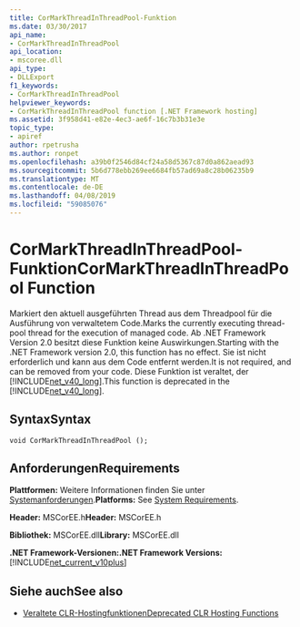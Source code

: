 ```yaml
---
title: CorMarkThreadInThreadPool-Funktion
ms.date: 03/30/2017
api_name:
- CorMarkThreadInThreadPool
api_location:
- mscoree.dll
api_type:
- DLLExport
f1_keywords:
- CorMarkThreadInThreadPool
helpviewer_keywords:
- CorMarkThreadInThreadPool function [.NET Framework hosting]
ms.assetid: 3f958d41-e82e-4ec3-ae6f-16c7b3b31e3e
topic_type:
- apiref
author: rpetrusha
ms.author: ronpet
ms.openlocfilehash: a39b0f2546d84cf24a58d5367c87d0a862aead93
ms.sourcegitcommit: 5b6d778ebb269ee6684fb57ad69a8c28b06235b9
ms.translationtype: MT
ms.contentlocale: de-DE
ms.lasthandoff: 04/08/2019
ms.locfileid: "59085076"
---
```

# <a name="cormarkthreadinthreadpool-function"></a><span data-ttu-id="b4ab7-102">CorMarkThreadInThreadPool-Funktion</span><span class="sxs-lookup"><span data-stu-id="b4ab7-102">CorMarkThreadInThreadPool Function</span></span>
<span data-ttu-id="b4ab7-103">Markiert den aktuell ausgeführten Thread aus dem Threadpool für die Ausführung von verwaltetem Code.</span><span class="sxs-lookup"><span data-stu-id="b4ab7-103">Marks the currently executing thread-pool thread for the execution of managed code.</span></span> <span data-ttu-id="b4ab7-104">Ab .NET Framework Version 2.0 besitzt diese Funktion keine Auswirkungen.</span><span class="sxs-lookup"><span data-stu-id="b4ab7-104">Starting with the .NET Framework version 2.0, this function has no effect.</span></span> <span data-ttu-id="b4ab7-105">Sie ist nicht erforderlich und kann aus dem Code entfernt werden.</span><span class="sxs-lookup"><span data-stu-id="b4ab7-105">It is not required, and can be removed from your code.</span></span> <span data-ttu-id="b4ab7-106">Diese Funktion ist veraltet, der [!INCLUDE[net_v40_long](../../../../includes/net-v40-long-md.md)].</span><span class="sxs-lookup"><span data-stu-id="b4ab7-106">This function is deprecated in the [!INCLUDE[net_v40_long](../../../../includes/net-v40-long-md.md)].</span></span>  
  
## <a name="syntax"></a><span data-ttu-id="b4ab7-107">Syntax</span><span class="sxs-lookup"><span data-stu-id="b4ab7-107">Syntax</span></span>  
  
```  
void CorMarkThreadInThreadPool ();  
```  
  
## <a name="requirements"></a><span data-ttu-id="b4ab7-108">Anforderungen</span><span class="sxs-lookup"><span data-stu-id="b4ab7-108">Requirements</span></span>  
 <span data-ttu-id="b4ab7-109">**Plattformen:** Weitere Informationen finden Sie unter [Systemanforderungen](../../../../docs/framework/get-started/system-requirements.md).</span><span class="sxs-lookup"><span data-stu-id="b4ab7-109">**Platforms:** See [System Requirements](../../../../docs/framework/get-started/system-requirements.md).</span></span>  
  
 <span data-ttu-id="b4ab7-110">**Header:** MSCorEE.h</span><span class="sxs-lookup"><span data-stu-id="b4ab7-110">**Header:** MSCorEE.h</span></span>  
  
 <span data-ttu-id="b4ab7-111">**Bibliothek:** MSCorEE.dll</span><span class="sxs-lookup"><span data-stu-id="b4ab7-111">**Library:** MSCorEE.dll</span></span>  
  
 **<span data-ttu-id="b4ab7-112">.NET Framework-Versionen:</span><span class="sxs-lookup"><span data-stu-id="b4ab7-112">.NET Framework Versions:</span></span>** [!INCLUDE[net_current_v10plus](../../../../includes/net-current-v10plus-md.md)]  
  
## <a name="see-also"></a><span data-ttu-id="b4ab7-113">Siehe auch</span><span class="sxs-lookup"><span data-stu-id="b4ab7-113">See also</span></span>

- [<span data-ttu-id="b4ab7-114">Veraltete CLR-Hostingfunktionen</span><span class="sxs-lookup"><span data-stu-id="b4ab7-114">Deprecated CLR Hosting Functions</span></span>](../../../../docs/framework/unmanaged-api/hosting/deprecated-clr-hosting-functions.md)
